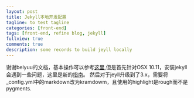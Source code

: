 ```yaml
---
layout: post
title: Jekyll本地开发配置
tagline: to test tagline
categories: [front-end] 
tags: [front-end, refine blog, jekyll]
fullview: true
comments: true
description: some records to build jeyll locally
---
```


谢谢beiyuu的文档，基本操作可以参考<a href="http://beiyuu.com/github-pages/">这里</a>,但是首先针对OSX 10.11，安装jekyll会遇到一些问题，这里是新的<a href="http://jekyllrb.com/docs/troubleshooting/#jekyll-amp-mac-os-x-1011">指南</a>。
然后对于jeyll升级到了3.x，需要将_config.yml中的markdown改为kramdowm，且使用的highlight是rough而不是pygments.
